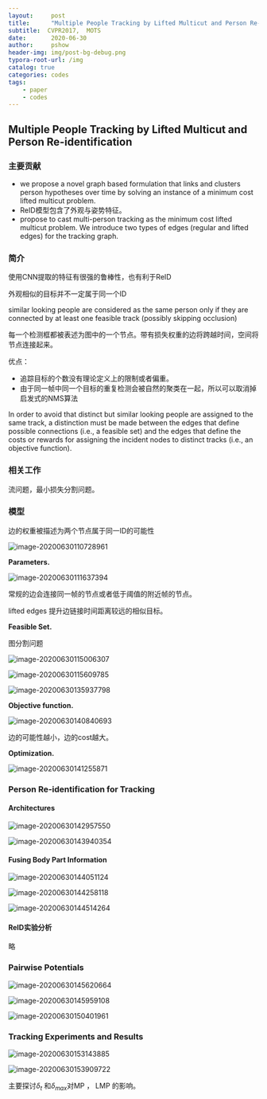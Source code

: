 ```yaml
---
layout:     post
title:      "Multiple People Tracking by Lifted Multicut and Person Re-identification"
subtitle:  CVPR2017,  MOTS
date:       2020-06-30
author:     pshow
header-img: img/post-bg-debug.png
typora-root-url: /img
catalog: true
categories: codes
tags:
    - paper
    - codes
---
```

## Multiple People Tracking by Lifted Multicut and Person Re-identification

### 主要贡献

- we propose a novel graph based formulation that links and clusters person hypotheses over time by solving an instance of a minimum cost lifted multicut problem.
- ReID模型包含了外观与姿势特征。
- propose to cast multi-person tracking as the minimum cost lifted multicut problem. We introduce two types of edges (regular and lifted edges) for the tracking graph.

### 简介

使用CNN提取的特征有很强的鲁棒性，也有利于ReID

外观相似的目标并不一定属于同一个ID

similar looking people are considered as the same person only if they are connected by at least one feasible track (possibly skipping occlusion)

每一个检测框都被表述为图中的一个节点。带有损失权重的边将跨越时间，空间将节点连接起来。

优点：

- 追踪目标的个数没有理论定义上的限制或者偏重。
- 由于同一帧中同一个目标的重复检测会被自然的聚类在一起，所以可以取消掉启发式的NMS算法

In order to avoid that distinct but similar looking people are assigned to the same track, a distinction must be made between the edges that define possible connections (i.e., a feasible set) and the edges that define the costs or rewards for assigning the incident nodes to distinct tracks (i.e., an objective function).

### 相关工作

流问题，最小损失分割问题。

### 模型

边的权重被描述为两个节点属于同一ID的可能性

![image-20200630110728961](/img/Multiple%20People%20Tracking%20by%20Lifted%20Multicut%20and%20Person%20Re-identification%20(CVPR2017).assets/image-20200630110728961.png)

**Parameters.**

![image-20200630111637394](/img/Multiple%20People%20Tracking%20by%20Lifted%20Multicut%20and%20Person%20Re-identification%20(CVPR2017).assets/image-20200630111637394.png)

常规的边会连接同一帧的节点或者低于阈值的附近帧的节点。

lifted edges 提升边链接时间距离较远的相似目标。

**Feasible Set.**

图分割问题

![image-20200630115006307](/img/Multiple%20People%20Tracking%20by%20Lifted%20Multicut%20and%20Person%20Re-identification%20(CVPR2017).assets/image-20200630115006307.png)

![image-20200630115609785](/img/Multiple%20People%20Tracking%20by%20Lifted%20Multicut%20and%20Person%20Re-identification%20(CVPR2017).assets/image-20200630115609785.png)

![image-20200630135937798](/img/Multiple%20People%20Tracking%20by%20Lifted%20Multicut%20and%20Person%20Re-identification%20(CVPR2017).assets/image-20200630135937798.png)

**Objective function.**

![image-20200630140840693](/img/Multiple%20People%20Tracking%20by%20Lifted%20Multicut%20and%20Person%20Re-identification%20(CVPR2017).assets/image-20200630140840693.png)

边的可能性越小，边的cost越大。

**Optimization.**

![image-20200630141255871](/img/Multiple%20People%20Tracking%20by%20Lifted%20Multicut%20and%20Person%20Re-identification%20(CVPR2017).assets/image-20200630141255871.png)

### Person Re-identification for Tracking

#### Architectures

![image-20200630142957550](/img/Multiple%20People%20Tracking%20by%20Lifted%20Multicut%20and%20Person%20Re-identification%20(CVPR2017).assets/image-20200630142957550.png)

![image-20200630143940354](/img/Multiple%20People%20Tracking%20by%20Lifted%20Multicut%20and%20Person%20Re-identification%20(CVPR2017).assets/image-20200630143940354.png)

#### Fusing Body Part Information

![image-20200630144051124](/img/Multiple%20People%20Tracking%20by%20Lifted%20Multicut%20and%20Person%20Re-identification%20(CVPR2017).assets/image-20200630144051124.png)

![image-20200630144258118](/img/Multiple%20People%20Tracking%20by%20Lifted%20Multicut%20and%20Person%20Re-identification%20(CVPR2017).assets/image-20200630144258118.png)

![image-20200630144514264](/img/Multiple%20People%20Tracking%20by%20Lifted%20Multicut%20and%20Person%20Re-identification%20(CVPR2017).assets/image-20200630144514264.png)

#### ReID实验分析

略

### Pairwise Potentials

![image-20200630145620664](/img/Multiple%20People%20Tracking%20by%20Lifted%20Multicut%20and%20Person%20Re-identification%20(CVPR2017).assets/image-20200630145620664.png)

![image-20200630145959108](/img/Multiple%20People%20Tracking%20by%20Lifted%20Multicut%20and%20Person%20Re-identification%20(CVPR2017).assets/image-20200630145959108.png)

![image-20200630150401961](/img/Multiple%20People%20Tracking%20by%20Lifted%20Multicut%20and%20Person%20Re-identification%20(CVPR2017).assets/image-20200630150401961.png)

### Tracking Experiments and Results

![image-20200630153143885](/img/Multiple%20People%20Tracking%20by%20Lifted%20Multicut%20and%20Person%20Re-identification%20(CVPR2017).assets/image-20200630153143885.png)

![image-20200630153909722](/img/Multiple%20People%20Tracking%20by%20Lifted%20Multicut%20and%20Person%20Re-identification%20(CVPR2017).assets/image-20200630153909722.png)

主要探讨$\delta_t$ 和$\delta_{max}$对MP ， LMP 的影响。